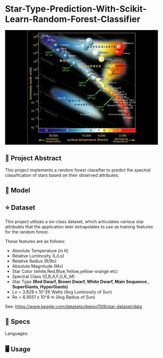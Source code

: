 # Star-Type-Prediction-With-Scikit-Learn-Random-Forest-Classifier

![Alt Text](385474497.jpg)

## 📡 Project Abstract
This project implements a random forest classifier to predict the spectral classification of stars based on their observed attributes. 

## 🧮 Model


## ⭐ Dataset

This project utilizes a six-class dataset, which articulates various star attributes that the application later extrapolates to use as training features for the random forest.

These features are as follows:

- Absolute Temperature (in K)
- Relative Luminosity (L/Lo)
- Relative Radius (R/Ro)
- Absolute Magnitude (Mv)
- Star Color (white,Red,Blue,Yellow,yellow-orange etc)
- Spectral Class (O,B,A,F,G,K,,M)
- Star Type **(Red Dwarf, Brown Dwarf, White Dwarf, Main Sequence , SuperGiants, HyperGiants)**
- Lo = 3.828 x 10^26 Watts (Avg Luminosity of Sun)
- Ro = 6.9551 x 10^8 m (Avg Radius of Sun)

See: https://www.kaggle.com/datasets/deepu1109/star-dataset/data

## 📏 Specs

Languages:

## 🖥️ Usage


